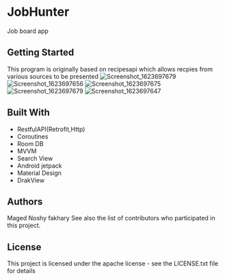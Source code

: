 # JobHunter
Job board app


## Getting Started

This program is originally based on recipesapi which allows recpies from various sources to be presented
![Screenshot_1623697679](https://user-images.githubusercontent.com/64534412/122489822-cdf5e400-cfe0-11eb-8090-f46f70eed708.png)
![Screenshot_1623697656](https://user-images.githubusercontent.com/64534412/122489910-fe3d8280-cfe0-11eb-9a72-08ed4219f0f8.png)
![Screenshot_1623697675](https://user-images.githubusercontent.com/64534412/122489913-ff6eaf80-cfe0-11eb-8956-5b696af6ba7c.png)
![Screenshot_1623697679](https://user-images.githubusercontent.com/64534412/122489916-01387300-cfe1-11eb-971b-6076682d9d65.png)
![Screenshot_1623697647](https://user-images.githubusercontent.com/64534412/122489917-01387300-cfe1-11eb-97e0-359a323b7baa.png)



## Built With
* RestfulAPI(Retrofit,Http)
* Coroutines
* Room DB
* MVVM
* Search View
* Android jetpack
* Material Design
* DrakView

## Authors
Maged Noshy fakhary See also the list of contributors who participated in this project.

## License
This project is licensed under the apache license - see the LICENSE.txt file for details



